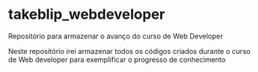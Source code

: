 # takeblip_webdeveloper
Repositório para armazenar o avanço do curso de Web Developer

Neste repositório irei armazenar todos os códigos criados durante o curso de Web developer para exemplificar o progresso de conhecimento
